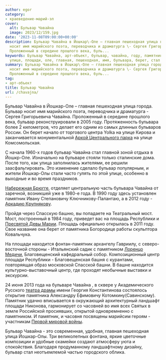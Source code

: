 ```yaml
---
author: egor
category:
- краеведение-марий-эл
cover:
  alt: Бульвар Чавайна
  image: 2023/12/159.jpg
date: '2023-11-08T09:00:00+00:00'
description: Бульвар Чавайна в Йошкар\-Оле – главная пешеходная улица города. Бульвар
  носит имя марийского поэта, переводчика и драматурга \- Сергея Григорьевича Чавайна.
  Проложенный в середине прошлого века, буль...
keywords: Бульвар Чавайна, арт-объект, бульвар, чавайна, году, памятник, йошкар, улица,
  улице, площади, оле, главная, пешеходная, имя, бульвара, берет, стал
summary: Бульвар Чавайна в Йошкар\-Оле – главная пешеходная улица города. Бульвар
  носит имя марийского поэта, переводчика и драматурга \- Сергея Григорьевича Чавайна.
  Проложенный в середине прошлого века, буль...
tag:
- арт-объект
title: Бульвар Чавайна
url: /chavajna/
---
```


Бульвар Чавайна в Йошкар\-Оле – главная пешеходная улица города. Бульвар носит имя марийского поэта, переводчика и драматурга \- Сергея Григорьевича Чавайна. Проложенный в середине прошлого века, бульвар реконструировали в 2005 году. Протяженность бульвара более 2 километров, что делает его одним из самых длинных бульваров России. Он берет начало от торгового центра Yolka на улице Кирова и заканчивается монументальной [Аркой Центрального парка](/arka/) на улице Комсомольская.

С начала 1960-х годов бульвар Чавайна стал главной зоной отдыха в Йошкр-Оле. Изначально на бульваре стояли только сталинские дома. После того, как улица заполнилась жителями, ее решили заасфальтировать. Это изменение сделало бульвар популярным, и жители Йошкар-Олы стали часто гулять по этой улице, особенно в выходные и во время праздников.

[Набережная Брюгге](/brugge/), отделяет центральную часть бульвара Чавайна от заречной, возникшей уже в 1980-е года. В 1990 году здесь установлен памятник Ивану Степановичу Ключникову-Палантаю, а в 2012 году - [Аркадию Крупнякову](/krupnyakov/).

Пройдя через Спасскую башню, вы попадаете на Театральный мост. Мост, построенный в 1984 году, приведет вас на площадь Республики и [Пресвятой Девы Марии](/devamaria/). Площадь официально открылась в 2011 году. Свое название она берет от памятника Богородице работы скульптора Ковальчука.

На площади находится фонтан\-памятник архангелу Гавриилу, с северо\-восточной стороны \- Итальянский садик с памятником [Лоренцо Медичи](/pamyatnik-lorenczo-medichi/), Благовещенский кафедральный собор. Композиционный центр площади Республики \- Благовещенская башня с курантами, повторяящая образ московской Спасской башни. В башне находится культурно-выставочный центр, где проходят необычные выставки и экскурсии.

24 июня 2013 года на бульваре Чавайна , в сквере у Академического Русского [театра драмы](/teatr-dramy/) имени Георгия Константинова состоялось открытие памятника Александру Ефимовичу Котомкину(Савинскому). Памятник удачно вписывается в окружающий архитектурный ландшафт площади Никонова, гармонирует со часовней во имя всех Святых в земле Российской просиявших, открытой одновремненно с памятником. И памятник, и часовня посвящены марийсим героям \- участникам [Первой мировой войны](/wwi/).

Бульвар Чавайна \- это современная, удобная, главная пешеходная улица Йошкар-Олы. Три великолепных фонтана, яркие цветочные композиции и удобные скамейки создают атмосферу уюта и спокойствия. Благодаря продуманному ландшафтному дизайну, бульвар стал неотъемлемой частью городского облика.
